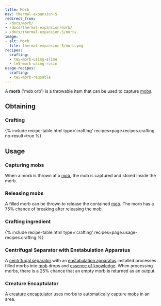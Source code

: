 ```yaml
---
title: Morb
nav: thermal-expansion-5
redirect_from:
- /docs/morb/
- /docs/thermal-expansion/morb/
- /docs/thermal-expansion-5/morb/
image:
- alt: Morb
  file: thermal-expansion-5/morb.png
recipes:
  crafting:
  - te5-morb-using-slime
  - te5-morb-using-rosin
usage-recipes:
  crafting:
  - te5-morb-reusable
---
```


A **morb** ('mob orb') is a throwable item that can be used to capture
[mobs](https://minecraft.gamepedia.com/Mob).


Obtaining
---------

### Crafting
{% include recipe-table.html type='crafting' recipes=page.recipes.crafting no-result=true %}


Usage
-----

### Capturing mobs
When a morb is thrown at a [mob](https://minecraft.gamepedia.com/Mob), the mob
is captured and stored inside the morb.

### Releasing mobs
A filled morb can be thrown to release the contained
[mob](https://minecraft.gamepedia.com/Mob). The morb has a 75% chance of
breaking after releasing the mob.

### Crafting ingredient
{% include recipe-table.html type='crafting' recipes=page.usage-recipes.crafting %}

### Centrifugal Separator with Enstabulation Apparatus
A [centrifugal separator](/docs/1.12/thermal-expansion-5/centrifugal-separator/) with
an [enstabulation
apparatus](/docs/1.12/thermal-expansion-5/augment-enstabulation-apparatus/) installed
processes filled morbs into [mob](https://minecraft.gamepedia.com/Mob) drops and
[essence of knowledge](/docs/1.12/thermal-foundation-2/essence-of-knowledge/). When
processing morbs, there is a 25% chance that an empty morb is returned as an
output.

### Creature Encaptulator
A [creature encaptulator](/docs/1.12/thermal-expansion-5/creature-encaptulator/) uses morbs to
automatically capture [mobs](https://minecraft.gamepedia.com/Mob) in an area.

